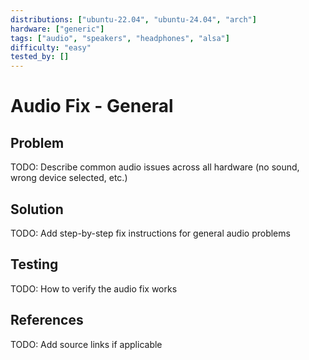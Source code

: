 ```yaml
---
distributions: ["ubuntu-22.04", "ubuntu-24.04", "arch"]
hardware: ["generic"]
tags: ["audio", "speakers", "headphones", "alsa"]
difficulty: "easy"
tested_by: []
---
```


# Audio Fix - General

## Problem

TODO: Describe common audio issues across all hardware (no sound, wrong device selected, etc.)

## Solution

TODO: Add step-by-step fix instructions for general audio problems

## Testing

TODO: How to verify the audio fix works

## References

TODO: Add source links if applicable

